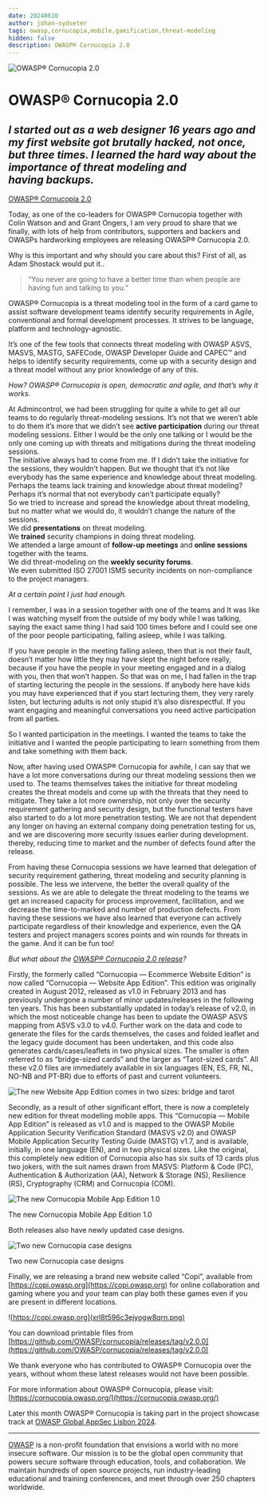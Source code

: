 ```yaml
---
date: 20240610
author: johan-sydseter
tags: owasp,cornucopia,mobile,gamification,threat-modeling
hidden: false
description: OWASP® Cornucopia 2.0
---
```

![OWASP® Cornucopia 2.0](eurilof1q1akw84nvgq4.jpg)

# OWASP® Cornucopia 2.0

_I started out as a web designer 16 years ago and my first website got brutally hacked, not once, but three times. I learned the hard way about the importance of threat modeling and having backups._
----------------------------------------------------------------------------------------------------------------------------------------------------------------------------------------------

[OWASP® Cornucopia 2.0](https://github.com/OWASP/cornucopia/releases/tag/v2.0.0)

Today, as one of the co-leaders for OWASP® Cornucopia together with Colin Watson and and Grant Ongers, I am very proud to share that we finally, with lots of help from contributors, supporters and backers and OWASPs hardworking employees are releasing OWASP® Cornucopia 2.0.

Why is this important and why should you care about this? First of all, as Adam Shostack would put it..

> “You never are going to have a better time than when people are having fun and talking to you.”

OWASP® Cornucopia is a threat modeling tool in the form of a card game to assist software development teams identify security requirements in Agile, conventional and formal development processes. It strives to be language, platform and technology-agnostic.

It’s one of the few tools that connects threat modeling with OWASP ASVS, MASVS, MASTG, SAFECode, OWASP Developer Guide and CAPEC™ and helps to identify security requirements, come up with a security design and a threat model without any prior knowledge of any of this.

_How? OWASP® Cornucopia is open, democratic and agile, and that’s why it works._

At Admincontrol, we had been struggling for quite a while to get all our teams to do regularly threat-modeling sessions. It’s not that we weren’t able to do them it’s more that we didn’t see **active participation** during our threat modeling sessions. Either I would be the only one talking  or I would be the only one  coming  up  with  threats  and mitigations  during the threat modeling sessions.  
The initiative  always had to come from me. If I didn’t take the initiative for the sessions, they wouldn’t happen. But we thought that it’s not like everybody has the same experience and knowledge about threat modeling.  
Perhaps the teams lack training and knowledge about threat modeling? Perhaps it’s normal that not everybody can’t participate equally?  
So we tried to increase  and spread  the  knowledge  about threat modeling, but no matter what we would do, it wouldn’t change the nature of the sessions.  
We did **presentations** on threat modeling.  
We **trained** security champions  in doing threat modeling.  
We attended a large amount of **follow-up meetings** and **online sessions** together with the teams.  
We did threat-modeling on the **weekly security forums**.  
We even submitted  ISO 27001 ISMS  security incidents  on non-compliance  to the project managers.

_At a certain point I just had enough._

I remember, I was in a session together with one of the teams and It was like I was watching myself from the outside of my body while I was talking, saying the exact same thing I had said 100 times before  and I could see one of the poor people participating, falling asleep, while I was talking.

If you have  people in the meeting falling asleep, then that is not their fault, doesn’t matter how little  they may have slept  the night before  really, because if you have the people in your meeting engaged and in a dialog with you, then that won’t happen. So that was on me,  I had fallen in the trap of starting lecturing the people in the sessions. If anybody here have kids  you may have experienced  that if you start lecturing them, they  very  rarely  listen, but lecturing adults is not only stupid it’s also disrespectful. If you want engaging  and meaningful  conversations  you need active participation  from all parties.

So I wanted participation  in the meetings. I wanted the teams to take  the initiative  and I wanted the people participating to learn  something from them and take something with them back.

Now, after having used OWASP® Cornucopia for awhile, I can say that we have a lot more conversations during our threat modeling sessions then we used to. The teams themselves takes the initiative for threat modeling creates the threat models and come up with the threats that they need to mitigate. They take a lot more ownership, not only over the security requirement gathering and security design, but the functional testers have also started to do a lot more penetration testing. We are not that dependent any longer on having an external company doing penetration testing for us, and we are discovering more security issues earlier during development. thereby, reducing time to market and the number of defects found after the release.

From having these Cornucopia sessions we have learned that delegation of security requirement gathering, threat modeling and security planning is possible. The less we intervene, the better the overall quality of the sessions. As we are able to delegate the threat modeling to the teams we get an increased capacity for process improvement, facilitation, and we decrease the time-to-marked and number of production defects. From having these sessions we have also learned that everyone can actively participate regardless of their knowledge and experience, even the QA testers and project managers scores points and win rounds for threats in the game. And it can be fun too!

_But what about the [OWASP® Cornucopia 2.0 release](https://github.com/OWASP/cornucopia/releases/tag/v2.0.0)?_

Firstly, the formerly called “Cornucopia — Ecommerce Website Edition” is now called “Cornucopia — Website App Edition”. This edition was originally created in August 2012, released as v1.0 in February 2013 and has previously undergone a number of minor updates/releases in the following ten years. This has been substantially updated in today’s release of v2.0, in which the most noticeable change has been to update the OWASP ASVS mapping from ASVS v3.0 to v4.0. Further work on the data and code to generate the files for the cards themselves, the cases and folded leaflet and the legacy guide document has been undertaken, and this code also generates cards/cases/leaflets in two physical sizes. The smaller is often referred to as “bridge-sized cards” and the larger as “Tarot-sized cards”. All these v2.0 files are immediately available in six languages (EN, ES, FR, NL, NO-NB and PT-BR) due to efforts of past and current volunteers.

![The new Website App Edition comes in two sizes: bridge and tarot](vz2i6z6zyzyleuq6d2gx.jpg)

Secondly, as a result of other significant effort, there is now a completely new edition for threat modelling mobile apps. This “Cornucopia — Mobile App Edition” is released as v1.0 and is mapped to the OWASP Mobile Application Security Verification Standard (MASVS v2.0) and OWASP Mobile Application Security Testing Guide (MASTG) v1.7, and is available, initially, in one language (EN), and in two physical sizes. Like the original, this completely new edition of Cornucopia also has six suits of 13 cards plus two jokers, with the suit names drawn from MASVS: Platform & Code (PC), Authentication & Authorization (AA), Network & Storage (NS), Resilience (RS), Cryptography (CRM) and Cornucopia (COM).

![The new Cornucopia Mobile App Edition 1.0](wf2dyo10lxf6jaacumlr.jpg)

The new Cornucopia Mobile App Edition 1.0

Both releases also have newly updated case designs.

![Two new Cornucopia case designs](dly8j37to2f6czbt5ely.jpg)

Two new Cornucopia case designs

Finally, we are releasing a brand new website called “Copi”, available from [https://copi.owasp.org](https://copi.owasp.org) for online collaboration and gaming where you and your team can play both these games even if you are present in different locations.

![https://copi.owasp.org](xrl8t596c3ejyogw8qrn.png)

You can download printable files from [https://github.com/OWASP/cornucopia/releases/tag/v2.0.0](https://github.com/OWASP/cornucopia/releases/tag/v2.0.0)

We thank everyone who has contributed to OWASP® Cornucopia over the years, without whom these latest releases would not have been possible.

For more information about OWASP® Cornucopia, please visit: [https://cornucopia.owasp.org/](https://cornucopia.owasp.org/)

Later this month OWASP® Cornucopia is taking part in the project showcase track at [OWASP Global AppSec Lisbon 2024](https://owaspglobalappseclisbon2024.sched.com/event/1dmvE/owasp-cornucopia).

----------------------------------------------------------------------------------------------------------------------------------------------------------------------------------------------

[OWASP](https://owasp.org) is a non-profit foundation that envisions a world with no more insecure software. Our mission is to be the global open community that powers secure software through education, tools, and collaboration. We maintain hundreds of open source projects, run industry-leading educational and training conferences, and meet through over 250 chapters worldwide.
